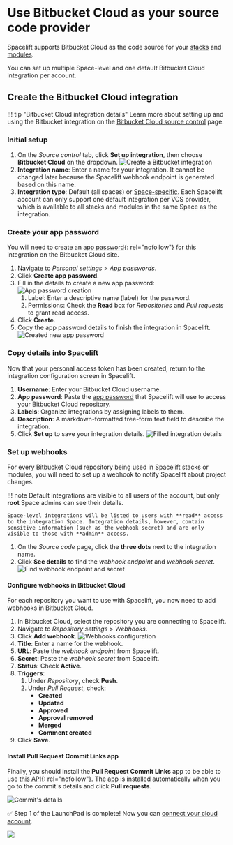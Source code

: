 # Use Bitbucket Cloud as your source code provider

Spacelift supports Bitbucket Cloud as the code source for your [stacks](../../concepts/stack/README.md) and [modules](../../vendors/terraform/module-registry.md).

You can set up multiple Space-level and one default Bitbucket Cloud integration per account.

## Create the Bitbucket Cloud integration

!!! tip "Bitbucket Cloud integration details"
    Learn more about setting up and using the Bitbucket integration on the [Bitbucket Cloud source control](../../integrations/source-control/bitbucket-cloud.md) page.

### Initial setup

1. On the _Source control_ tab, click **Set up integration**, then choose **Bitbucket Cloud** on the dropdown.
    ![Create a Bitbucket integration](<../../assets/screenshots/Screenshot from 2021-06-10 16-05-39.png>)
2. **Integration name**: Enter a name for your integration. It cannot be changed later because the Spacelift webhook endpoint is generated based on this name.
3. **Integration type**: Default (all spaces) or [Space-specific](../../concepts/spaces/README.md). Each Spacelift account can only support one default integration per VCS provider, which is available to all stacks and modules in the same Space as the integration.

### Create your app password

You will need to create an [app password](https://support.atlassian.com/bitbucket-cloud/docs/app-passwords/){: rel="nofollow"} for this integration on the Bitbucket Cloud site.

1. Navigate to _Personal settings_ > _App passwords_.
2. Click **Create app password**.
3. Fill in the details to create a new app password:
    ![App password creation](<../../assets/screenshots/Screenshot from 2021-06-10 16-16-53.png>)
      1. Label: Enter a descriptive name (label) for the password.
      2. Permissions: Check the **Read** box for _Repositories_ and _Pull requests_ to grant read access.
4. Click **Create**.
5. Copy the app password details to finish the integration in Spacelift.
    ![Created new app password](<../../assets/screenshots/Screenshot from 2021-06-10 16-39-03.png>)

### Copy details into Spacelift

Now that your personal access token has been created, return to the integration configuration screen in Spacelift.

1. **Username**: Enter your Bitbucket Cloud username.
2. **App password**: Paste the [app password](#create-your-app-password) that Spacelift will use to access your Bitbucket Cloud repository.
3. **Labels**: Organize integrations by assigning labels to them.
4. **Description**: A markdown-formatted free-form text field to describe the integration.
5. Click **Set up** to save your integration details.
    ![Filled integration details](<../../assets/screenshots/Screenshot from 2021-06-11 10-50-38.png>)

### Set up webhooks

For every Bitbucket Cloud repository being used in Spacelift stacks or modules, you will need to set up a webhook to notify Spacelift about project changes.

!!! note
    Default integrations are visible to all users of the account, but only **root** Space admins can see their details.

    Space-level integrations will be listed to users with **read** access to the integration Space. Integration details, however, contain sensitive information (such as the webhook secret) and are only visible to those with **admin** access.

1. On the _Source code_ page, click the **three dots** next to the integration name.
2. Click **See details** to find the _webhook endpoint_ and _webhook secret_.
    ![Find webhook endpoint and secret](<../../assets/screenshots/Screenshot from 2021-06-11 14-52-40.png>)

#### Configure webhooks in Bitbucket Cloud

For each repository you want to use with Spacelift, you now need to add webhooks in Bitbucket Cloud.

1. In Bitbucket Cloud, select the repository you are connecting to Spacelift.
2. Navigate to _Repository settings_ > _Webhooks_.
3. Click **Add webhook**.
    ![Webhooks configuration](<../../assets/screenshots/bitbucket-cloud-webhook-settings.png>)
4. **Title**: Enter a name for the webhook.
5. **URL**: Paste the _webhook endpoint_ from Spacelift.
6. **Secret**: Paste the _webhook secret_ from Spacelift.
7. **Status**: Check **Active**.
8. **Triggers**:
      1. Under _Repository_, check **Push**.
      2. Under _Pull Request_, check:
         - **Created**
         - **Updated**
         - **Approved**
         - **Approval removed**
         - **Merged**
         - **Comment created**
9. Click **Save**.

#### Install Pull Request Commit Links app

Finally, you should install the **Pull Request Commit Links** app to be able to use [this API](https://developer.atlassian.com/bitbucket/api/2/reference/resource/repositories/%7Bworkspace%7D/%7Brepo_slug%7D/commit/%7Bcommit%7D/pullrequests){: rel="nofollow"}. The app is installed automatically when you go to the commit's details and click **Pull requests**.

![Commit's details](<../../assets/screenshots/Screenshot from 2021-06-15 11-19-56.png>)

✅ Step 1 of the LaunchPad is complete! Now you can [connect your cloud account](../integrate-cloud/README.md).

![](<../../assets/screenshots/getting-started/source-code/Launchpad-step-1-complete.png>)
